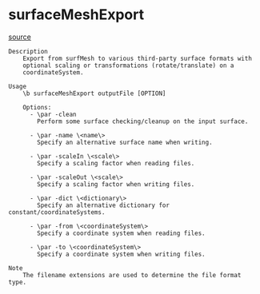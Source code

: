 # surfaceMeshExport

[source](github.com/OpenFOAM-jp/OpenFOAM-utilities-tutorials-jp/blob/master/v1906/surface/surfaceMeshExport/surfaceMeshExport.C/surfaceMeshExport.C)

```
Description
    Export from surfMesh to various third-party surface formats with
    optional scaling or transformations (rotate/translate) on a
    coordinateSystem.

Usage
    \b surfaceMeshExport outputFile [OPTION]

    Options:
      - \par -clean
        Perform some surface checking/cleanup on the input surface.

      - \par -name \<name\>
        Specify an alternative surface name when writing.

      - \par -scaleIn \<scale\>
        Specify a scaling factor when reading files.

      - \par -scaleOut \<scale\>
        Specify a scaling factor when writing files.

      - \par -dict \<dictionary\>
        Specify an alternative dictionary for constant/coordinateSystems.

      - \par -from \<coordinateSystem\>
        Specify a coordinate system when reading files.

      - \par -to \<coordinateSystem\>
        Specify a coordinate system when writing files.

Note
    The filename extensions are used to determine the file format type.


```


